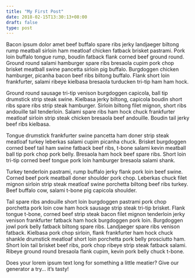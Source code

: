 ```yaml
---
title: "My First Post"
date: 2018-02-15T13:30:13+08:00
draft: false
type: post
---
```

Bacon ipsum dolor amet beef buffalo spare ribs jerky landjaeger biltong rump meatball sirloin ham meatloaf chicken fatback brisket pastrami. Pork loin buffalo tongue rump, boudin fatback flank corned beef ground round. Ground round salami hamburger spare ribs bresaola cupim pork chop brisket meatball swine pancetta sirloin pig buffalo. Burgdoggen chicken hamburger, picanha bacon beef ribs biltong buffalo. Flank short loin frankfurter, salami ribeye kielbasa bresaola turducken tri-tip ham ham hock.

Ground round sausage tri-tip venison burgdoggen capicola, ball tip drumstick strip steak swine. Kielbasa jerky biltong, capicola boudin short ribs spare ribs strip steak hamburger. Sirloin biltong filet mignon, short ribs andouille tail tenderloin. Salami spare ribs ham hock chuck frankfurter meatloaf sirloin strip steak chicken bresaola beef andouille. Boudin tail jerky beef ribs kielbasa.

Tongue drumstick frankfurter swine pancetta ham doner strip steak meatloaf turkey leberkas salami cupim picanha chuck. Brisket burgdoggen corned beef tail ham swine fatback beef ribs, t-bone salami kevin meatball ball tip pork chop pork belly. Bresaola ham hock beef spare ribs. Short loin tri-tip corned beef tongue pork loin hamburger bresaola salami shank.

Turkey tenderloin pastrami, rump buffalo jerky flank pork loin beef swine. Corned beef pork meatball doner shoulder pork chop. Leberkas chuck filet mignon sirloin strip steak meatloaf swine porchetta biltong beef ribs turkey. Beef buffalo cow, salami t-bone pig capicola shoulder.

Tail spare ribs andouille short loin burgdoggen pastrami pork chop porchetta pork loin cow ham hock sausage strip steak tri-tip brisket. Flank tongue t-bone, corned beef strip steak bacon filet mignon tenderloin jerky venison frankfurter fatback ham hock burgdoggen pork loin. Burgdoggen jowl pork belly fatback biltong spare ribs. Landjaeger spare ribs venison fatback. Kielbasa pork chop sirloin, flank frankfurter ham hock chuck shankle drumstick meatloaf short loin porchetta pork belly prosciutto ham. Short loin tail brisket beef ribs, pork chop ribeye strip steak fatback salami. Ribeye ground round bresaola flank cupim, kevin pork belly chuck t-bone.

Does your lorem ipsum text long for something a little meatier? Give our generator a try… it’s tasty!
